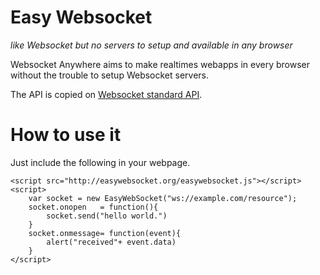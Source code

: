 # Easy Websocket

*like Websocket but no servers to setup and available in any browser*

Websocket Anywhere aims to make realtimes webapps in every browser without the trouble
to setup Websocket servers.

The API is copied on [Websocket standard API](http://dev.w3.org/html5/websockets/).

# How to use it

Just include the following in your webpage.

    <script src="http://easywebsocket.org/easywebsocket.js"></script>	
    <script>
        var socket = new EasyWebSocket("ws://example.com/resource");
        socket.onopen	= function(){
            socket.send("hello world.")
        }
        socket.onmessage= function(event){
            alert("received"+ event.data)
        }
    </script>
